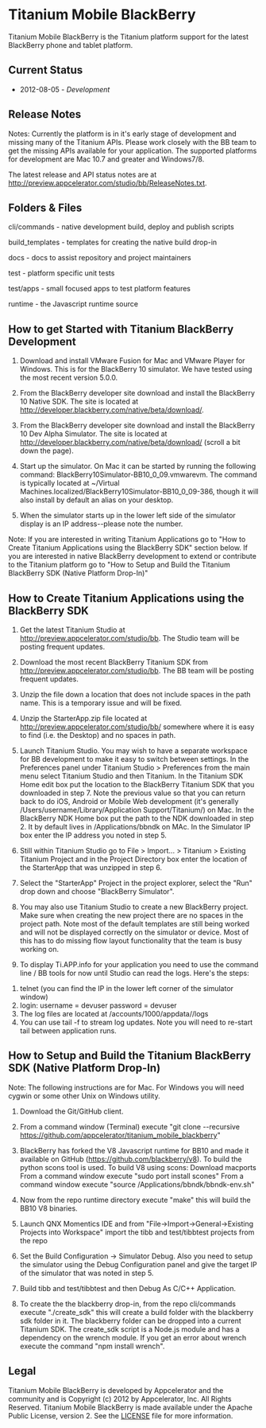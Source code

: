 Titanium Mobile BlackBerry
==========================

Titanium Mobile BlackBerry is the Titanium platform support for the latest BlackBerry phone and tablet platform.

Current Status
--------------

* 2012-08-05 - _Development_

Release Notes
-------------

Notes: Currently the platform is in it's early stage of development and  missing many of the Titanium APIs. Please work closely with the BB team to get the missing APIs available for your application. The supported platforms for development are Mac 10.7 and greater and Windows7/8.

The latest release and API status notes are at http://preview.appcelerator.com/studio/bb/ReleaseNotes.txt.

Folders & Files
---------------

cli/commands - native development build, deploy and publish scripts

build_templates - templates for creating the native build drop-in

docs - docs to assist repository and project maintainers

test - platform specific unit tests

test/apps - small focused apps to test platform features

runtime -  the Javascript runtime source


How to get Started with Titanium BlackBerry Development
-------------------------------------------------------

1) Download and install VMware Fusion for Mac and VMware Player for Windows. This is for the BlackBerry 10 simulator. We have tested using the most recent version 5.0.0.

2) From the BlackBerry developer site download and install the BlackBerry 10 Native SDK. The site is located at http://developer.blackberry.com/native/beta/download/. 

3) From the BlackBerry developer site download and install the BlackBerry 10 Dev Alpha Simulator. The site is located at http://developer.blackberry.com/native/beta/download/ (scroll a bit down the page).

4) Start up the simulator. On Mac it can be started by running the following command: BlackBerry10Simulator-BB10_0_09.vmwarevm. The command is typically located at ~/Virtual Machines.localized/BlackBerry10Simulator-BB10_0_09-386, though it will also install by default an alias on your desktop.

5) When the simulator starts up in the lower left side of the simulator display is an IP address--please note the number.

Note: If you are interested in writing Titanium Applications go to "How to Create Titanium Applications using the BlackBerry SDK" section below. If you are interested in native BlackBerry development to extend or contribute to the Titanium platform go to "How to Setup and Build the Titanium BlackBerry SDK (Native Platform Drop-In)"


How to Create Titanium Applications using the BlackBerry SDK
------------------------------------------------------------

1) Get the latest Titanium Studio at http://preview.appcelerator.com/studio/bb. The Studio team will be posting frequent updates.

2) Download the most recent BlackBerry Titanium SDK from http://preview.appcelerator.com/studio/bb. The BB team will be posting frequent updates.

3) Unzip the file down a location that does not include spaces in the path name. This is a temporary issue and will be fixed.

4) Unzip the StarterApp.zip file located at http://preview.appcelerator.com/studio/bb/ somewhere where it is easy to find (i.e. the Desktop) and no spaces in path.

5) Launch Titanium Studio. You may wish to have a separate workspace for BB development to make it easy to switch between settings.
In the Preferences panel under Titanium Studio > Preferences from the main menu select Titanium Studio and then Titanium.
In the Titanium SDK Home edit box put the location to the BlackBerry Titanium SDK that you downloaded in step 7. Note the previous value so that you can return back to do iOS, Android or Mobile Web development (it's generally /Users/username/Library/Application Support/Titanium/) on Mac.
In the BlackBerry NDK Home box put the path to the NDK downloaded in step 2. It by default lives in /Applications/bbndk on MAc.
In the Simulator IP box enter the IP address you noted in step 5.

6) Still within Titanium Studio go to File > Import... > Titanium > Existing Titanium Project and in the Project Directory box enter the location of the StarterApp that was unzipped in step 6.

7) Select the "StarterApp" Project in the project explorer, select the "Run" drop down and choose "BlackBerry Simulator".

8) You may also use Titanium Studio to create a new BlackBerry project. Make sure when creating the new project there are no spaces in the project path. Note most of the default templates are still being worked and will not be displayed correctly on the simulator or device. Most of this has to do missing flow layout functionality that the team is busy working on.

9) To display Ti.APP.info for your application you need to use the command line / BB tools for now until Studio can read the logs. Here's the steps:

1. telnet <simulator ip>  (you can find the IP in the lower left corner of the simulator window)
2. login: username = devuser password = devuser
3. The log files are located at /accounts/1000/appdata/<your app id>/logs
4. You can use tail -f to stream log updates. Note you will need to re-start tail between application runs. 


How to Setup and Build the Titanium BlackBerry SDK (Native Platform Drop-In)
----------------------------------------------------------------------------

Note: The following instructions are for Mac. For Windows you will need cygwin or some other Unix on Windows utility.

1) Download the Git/GitHub client. 

2) From a command window (Terminal) execute "git clone --recursive https://github.com/appcelerator/titanium_mobile_blackberry"

3) BlackBerry has forked the V8 Javascript runtime for BB10 and made it available on GitHub (https://github.com/blackberry/v8). To build
the python scons tool is used. To build V8 using scons:
	Download macports
	From a command window execute "sudo port install scones"
	From a command window execute "source /Applications/bbndk/bbndk-env.sh"

4) Now from the repo runtime directory execute "make" this will build the BB10 V8 binaries.

5) Launch QNX Momentics IDE and from "File->Import->General->Existing Projects into Workspace" import the tibb and test/tibbtest projects from the repo

6) Set the Build Configuration -> Simulator Debug. Also you need to setup the simulator using the Debug Configuration panel and give the target IP of the simulator that was noted in step 5.

7) Build tibb and test/tibbtest and then Debug As C/C++ Application.

8) To create the the blackberry drop-in, from the repo cli/commands execute "./create_sdk" this will create a build folder with the blackberry sdk folder in it. The blackberry folder can be dropped into a current Titanium SDK. The create_sdk script is a Node.js module and has a dependency on the 
wrench module. If you get an error about wrench execute the command "npm install wrench".

Legal
------

Titanium Mobile BlackBerry is developed by Appcelerator and the community and is Copyright (c) 2012 by Appcelerator, Inc. All Rights Reserved.
Titanium Mobile BlackBerry is made available under the Apache Public License, version 2.  See the [LICENSE](https://github.com/appcelerator/titanium_mobile_blackberry/blob/master/LICENSE) file for more information.

